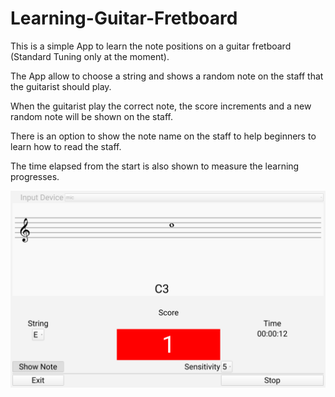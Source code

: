 # Learning-Guitar-Fretboard
This is a simple App to learn the note positions on a guitar fretboard
(Standard Tuning only at the moment).

The App allow to choose a string and shows a random note on the staff that the guitarist should play.

When the guitarist play the correct note, the score increments and a new random note will be shown
on the staff.

There is an option to show the note name on the staff to help beginners to learn how to read the staff.

The time elapsed from the start is also shown to measure the learning progresses.


<p align="center">
  <img src="/Screenshot.png" alt="Main Panel" width="600"/>
</p>

